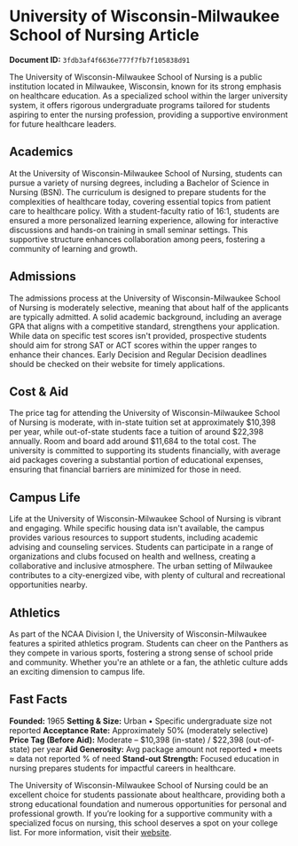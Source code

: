 # University of Wisconsin-Milwaukee School of Nursing Article

**Document ID:** `3fdb3af4f6636e777f7fb7f105838d91`

The University of Wisconsin-Milwaukee School of Nursing is a public institution located in Milwaukee, Wisconsin, known for its strong emphasis on healthcare education. As a specialized school within the larger university system, it offers rigorous undergraduate programs tailored for students aspiring to enter the nursing profession, providing a supportive environment for future healthcare leaders.

## Academics
At the University of Wisconsin-Milwaukee School of Nursing, students can pursue a variety of nursing degrees, including a Bachelor of Science in Nursing (BSN). The curriculum is designed to prepare students for the complexities of healthcare today, covering essential topics from patient care to healthcare policy. With a student-faculty ratio of 16:1, students are ensured a more personalized learning experience, allowing for interactive discussions and hands-on training in small seminar settings. This supportive structure enhances collaboration among peers, fostering a community of learning and growth.

## Admissions
The admissions process at the University of Wisconsin-Milwaukee School of Nursing is moderately selective, meaning that about half of the applicants are typically admitted. A solid academic background, including an average GPA that aligns with a competitive standard, strengthens your application. While data on specific test scores isn't provided, prospective students should aim for strong SAT or ACT scores within the upper ranges to enhance their chances. Early Decision and Regular Decision deadlines should be checked on their website for timely applications.

## Cost & Aid
The price tag for attending the University of Wisconsin-Milwaukee School of Nursing is moderate, with in-state tuition set at approximately $10,398 per year, while out-of-state students face a tuition of around $22,398 annually. Room and board add around $11,684 to the total cost. The university is committed to supporting its students financially, with average aid packages covering a substantial portion of educational expenses, ensuring that financial barriers are minimized for those in need.

## Campus Life
Life at the University of Wisconsin-Milwaukee School of Nursing is vibrant and engaging. While specific housing data isn't available, the campus provides various resources to support students, including academic advising and counseling services. Students can participate in a range of organizations and clubs focused on health and wellness, creating a collaborative and inclusive atmosphere. The urban setting of Milwaukee contributes to a city-energized vibe, with plenty of cultural and recreational opportunities nearby.

## Athletics
As part of the NCAA Division I, the University of Wisconsin-Milwaukee features a spirited athletics program. Students can cheer on the Panthers as they compete in various sports, fostering a strong sense of school pride and community. Whether you're an athlete or a fan, the athletic culture adds an exciting dimension to campus life.

## Fast Facts
**Founded:** 1965
**Setting & Size:** Urban • Specific undergraduate size not reported
**Acceptance Rate:** Approximately 50% (moderately selective)
**Price Tag (Before Aid):** Moderate – $10,398 (in-state) / $22,398 (out-of-state) per year
**Aid Generosity:** Avg package amount not reported • meets ≈ data not reported % of need
**Stand-out Strength:** Focused education in nursing prepares students for impactful careers in healthcare.

The University of Wisconsin-Milwaukee School of Nursing could be an excellent choice for students passionate about healthcare, providing both a strong educational foundation and numerous opportunities for personal and professional growth. If you’re looking for a supportive community with a specialized focus on nursing, this school deserves a spot on your college list. For more information, visit their [website](https://www.petersons.com/college-search/university-of-wisconsin-milwaukee-college-of-nursing-000_10070088.aspx).
